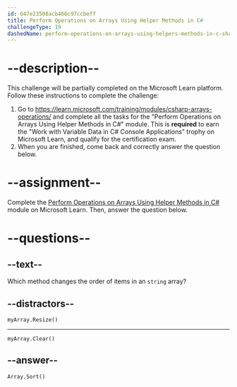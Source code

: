 ```yaml
---
id: 647e23508acb466c97ccbeff
title: Perform Operations on Arrays Using Helper Methods in C#
challengeType: 19
dashedName: perform-operations-on-arrays-using-helpers-methods-in-c-sharp
---
```


# --description--

This challenge will be partially completed on the Microsoft Learn platform. Follow these instructions to complete the challenge:

1. Go to <a href="https://learn.microsoft.com/training/modules/csharp-arrays-operations/" target="_blank" rel="noreferrer">https://learn.microsoft.com/training/modules/csharp-arrays-operations/</a> and complete all the tasks for the "Perform Operations on Arrays Using Helper Methods in C#" module. This is **required** to earn the "Work with Variable Data in C# Console Applications" trophy on Microsoft Learn, and qualify for the certification exam.
1. When you are finished, come back and correctly answer the question below.

# --assignment--

Complete the <a href="https://learn.microsoft.com/training/modules/csharp-arrays-operations/" target="_blank" rel="noreferrer">Perform Operations on Arrays Using Helper Methods in C#</a> module on Microsoft Learn. Then, answer the question below.

# --questions--

## --text--

Which method changes the order of items in an `string` array?

## --distractors--

`myArray.Resize()`

---

`myArray.Clear()`

## --answer--

`Array.Sort()`

